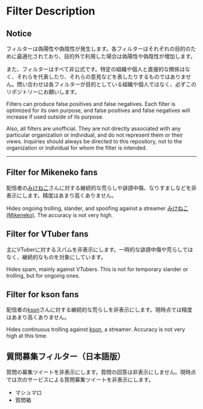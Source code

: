 # Filter Description

## Notice

フィルターは偽陽性や偽陰性が発生します。各フィルターはそれぞれの目的のために最適化されており、目的外で利用した場合は偽陽性や偽陰性が増加します。

また、フィルターはすべて非公式です。特定の組織や個人と直接的な関係はなく、それらを代表したり、それらの意見などを表したりするものではありません。問い合わせは各フィルターが目的としている組織や個人ではなく、必ずこのリポジトリーにお願いします。

Filters can produce false positives and false negatives. Each filter is optimized for its own purpose, and false positives and false negatives will increase if used outside of its purpose.

Also, all filters are unofficial. They are not directly associated with any particular organization or individual, and do not represent them or their views. Inquiries should always be directed to this repository, not to the organization or individual for whom the filter is intended.

----------

## Filter for Mikeneko fans

配信者の[みけねこ](https://twitter.com/95rn16)さんに対する継続的な荒らしや誹謗中傷、なりすましなどを非表示にします。精度はあまり高くありません。

Hides ongoing trolling, slander, and spoofing against a streamer [みけねこ (Mikeneko)](https://twitter.com/95rn16). The accuracy is not very high.

## Filter for VTuber fans

主にVTuberに対するスパムを非表示にします。一時的な誹謗中傷や荒らしではなく、継続的なものを対象にしています。

Hides spam, mainly against VTubers. This is not for temporary slander or trolling, but for ongoing ones.

## Filter for kson fans

配信者の[kson](https://twitter.com/ksononair)さんに対する継続的な荒らしを非表示にします。現時点では精度はあまり高くありません。

Hides continuous trolling against [kson](https://twitter.com/ksononair), a streamer. Accuracy is not very high at this time.

## 質問募集フィルター（日本語版）

質問の募集ツイートを非表示にします。質問の回答は非表示にしません。現時点では次のサービスによる質問募集ツイートを非表示にします。

- マシュマロ
- 質問箱
